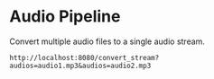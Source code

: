# Audio Pipeline

Convert multiple audio files to a single audio stream.

`http://localhost:8080/convert_stream?audios=audio1.mp3&audios=audio2.mp3`
